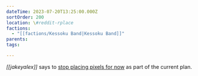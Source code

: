 ```yaml
---
dateTime: 2023-07-20T13:25:00.000Z
sortOrder: 200
location: \#reddit-rplace
factions:
  - "[[factions/Kessoku Band|Kessoku Band]]"
parents: 
tags: 

---
```

*[[jakeyalex]]* says to [stop placing pixels for now](discord://discord.com/channels/1093664259273130084/1131230952119615600/1131577675065086023) as part of the current plan.
